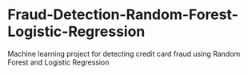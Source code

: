 # Fraud-Detection-Random-Forest-Logistic-Regression
Machine learning project for detecting credit card fraud using Random Forest and Logistic Regression

